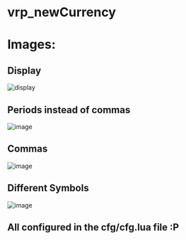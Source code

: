 # vrp_newCurrency

 # Images:

## Display
 ![display](https://github.com/user-attachments/assets/6063736e-7245-4ef1-9d04-3d8251042b76)

## Periods instead of commas
![image](https://github.com/user-attachments/assets/324972cb-6ca7-4118-92e8-c8f663e970ba)
 
## Commas
![image](https://github.com/user-attachments/assets/fcdbdd9b-c1df-47f3-ab13-e7ab09ad04cb)

## Different Symbols
![image](https://github.com/user-attachments/assets/6516082f-5ab4-4fc4-a94c-f09a05371219)

## All configured in the cfg/cfg.lua file :P
